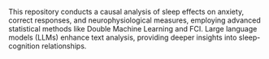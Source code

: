 This repository conducts a causal analysis of sleep effects on anxiety, correct responses, and neurophysiological measures, employing advanced statistical methods like Double Machine Learning and FCI. Large language models (LLMs) enhance text analysis, providing deeper insights into sleep-cognition relationships.
